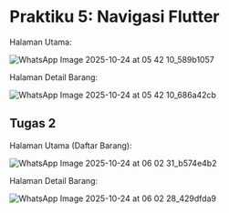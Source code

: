 # Praktiku 5: Navigasi Flutter
Halaman Utama:

![WhatsApp Image 2025-10-24 at 05 42 10_589b1057](https://github.com/user-attachments/assets/66204664-3171-4eac-b8dc-096b3afd1fcf)

Halaman Detail Barang:

![WhatsApp Image 2025-10-24 at 05 42 10_686a42cb](https://github.com/user-attachments/assets/ba832c87-f6d9-45f0-af81-48c989fa9aed)

## Tugas 2
Halaman Utama (Daftar Barang):

![WhatsApp Image 2025-10-24 at 06 02 31_b574e4b2](https://github.com/user-attachments/assets/48a0e3f0-2832-46a3-9bc9-871792f3dbcb)

Halaman Detail Barang:

![WhatsApp Image 2025-10-24 at 06 02 28_429dfda9](https://github.com/user-attachments/assets/2c028c59-314d-46e3-81d9-d7f4347b5b92)
